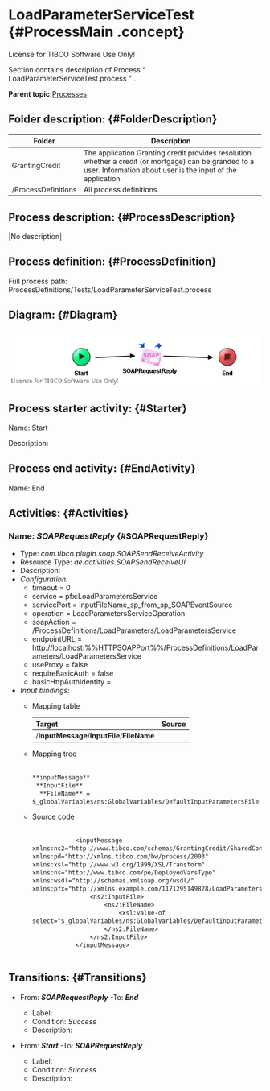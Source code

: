 # LoadParameterServiceTest {#ProcessMain .concept}

License for TIBCO Software Use Only!

Section contains description of Process " LoadParameterServiceTest.process " .

**Parent topic:**[Processes](../../../../projects/GrantingCredit/common/process.md)

## Folder description: {#FolderDescription}

|Folder|Description|
|------|-----------|
|GrantingCredit|The application Granting credit provides resolution whether a credit \(or mortgage\) can be granded to a user. Information about user is the input of the application.|
|/ProcessDefinitions|All process definitions|

## Process description: {#ProcessDescription}

|No description|

## Process definition: {#ProcessDefinition}

Full process path: ProcessDefinitions/Tests/LoadParameterServiceTest.process

## Diagram: {#Diagram}

![](LoadParameterServiceTest.process.png)

## Process starter activity: {#Starter}

Name: Start

Description:

## Process end activity: {#EndActivity}

Name: End

## Activities: {#Activities}

### Name: ***SOAPRequestReply*** {#SOAPRequestReply}

-   Type: *com.tibco.plugin.soap.SOAPSendReceiveActivity*
-   Resource Type: *ae.activities.SOAPSendReceiveUI*
-   Description:
-   *Configuration:*
    -   timeout = 0
    -   service = pfx:LoadParametersService
    -   servicePort = InputFileName\_sp\_from\_sp\_SOAPEventSource
    -   operation = LoadParametersServiceOperation
    -   soapAction = /ProcessDefinitions/LoadParameters/LoadParametersService
    -   endpointURL = http://localhost:%%HTTPSOAPPort%%/ProcessDefinitions/LoadParameters/LoadParametersService
    -   useProxy = false
    -   requireBasicAuth = false
    -   basicHttpAuthIdentity =
-   *Input bindings:*
    -   Mapping table

        |Target|Source|
        |------|------|
        |/**inputMessage**/**InputFile**/**FileName**| |

    -   Mapping tree

        ```
        
        **inputMessage**
         **InputFile**
          **FileName** = $_globalVariables/ns:GlobalVariables/DefaultInputParametersFile
        ```

    -   Source code

        ```
        
                    <inputMessage xmlns:ns2="http://www.tibco.com/schemas/GrantingCredit/SharedConnections/Schema.xsd" xmlns:pd="http://xmlns.tibco.com/bw/process/2003" xmlns:xsl="http://www.w3.org/1999/XSL/Transform" xmlns:ns="http://www.tibco.com/pe/DeployedVarsType" xmlns:wsdl="http://schemas.xmlsoap.org/wsdl/" xmlns:pfx="http://xmlns.example.com/1171295149828/LoadParametersServiceOperationImpl">
                        <ns2:InputFile>
                            <ns2:FileName>
                                <xsl:value-of select="$_globalVariables/ns:GlobalVariables/DefaultInputParametersFile"/>
                            </ns2:FileName>
                        </ns2:InputFile>
                    </inputMessage>
                
        ```


## Transitions: {#Transitions}

-   From: ***SOAPRequestReply*** -To: ***End***
    -   Label:
    -   Condition: *Success*
    -   Description:

-   From: ***Start*** -To: ***SOAPRequestReply***
    -   Label:
    -   Condition: *Success*
    -   Description:


